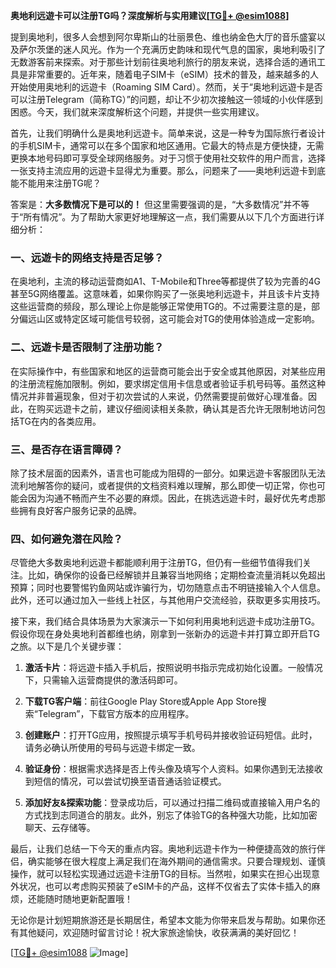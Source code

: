 **奥地利远遊卡可以注册TG吗？深度解析与实用建议[[TG💪+ @esim1088](https://t.me/s/esim1088)]**

提到奥地利，很多人会想到阿尔卑斯山的壮丽景色、维也纳金色大厅的音乐盛宴以及萨尔茨堡的迷人风光。作为一个充满历史韵味和现代气息的国家，奥地利吸引了无数游客前来探索。对于那些计划前往奥地利旅行的朋友来说，选择合适的通讯工具是非常重要的。近年来，随着电子SIM卡（eSIM）技术的普及，越来越多的人开始使用奥地利的远遊卡（Roaming SIM Card）。然而，关于“奥地利远遊卡是否可以注册Telegram（简称TG）”的问题，却让不少初次接触这一领域的小伙伴感到困惑。今天，我们就来深度解析这个问题，并提供一些实用建议。

首先，让我们明确什么是奥地利远遊卡。简单来说，这是一种专为国际旅行者设计的手机SIM卡，通常可以在多个国家和地区通用。它最大的特点是方便快捷，无需更换本地号码即可享受全球网络服务。对于习惯于使用社交软件的用户而言，选择一张支持主流应用的远遊卡显得尤为重要。那么，问题来了——奥地利远遊卡到底能不能用来注册TG呢？

答案是：**大多数情况下是可以的！** 但这里需要强调的是，“大多数情况”并不等于“所有情况”。为了帮助大家更好地理解这一点，我们需要从以下几个方面进行详细分析：

### 一、远遊卡的网络支持是否足够？
在奥地利，主流的移动运营商如A1、T-Mobile和Three等都提供了较为完善的4G甚至5G网络覆盖。这意味着，如果你购买了一张奥地利远遊卡，并且该卡片支持这些运营商的频段，那么理论上你是能够正常使用TG的。不过需要注意的是，部分偏远山区或特定区域可能信号较弱，这可能会对TG的使用体验造成一定影响。

### 二、远遊卡是否限制了注册功能？
在实际操作中，有些国家和地区的运营商可能会出于安全或其他原因，对某些应用的注册流程施加限制。例如，要求绑定信用卡信息或者验证手机号码等。虽然这种情况并非普遍现象，但对于初次尝试的人来说，仍然需要提前做好心理准备。因此，在购买远遊卡之前，建议仔细阅读相关条款，确认其是否允许无限制地访问包括TG在内的各类应用。

### 三、是否存在语言障碍？
除了技术层面的因素外，语言也可能成为阻碍的一部分。如果远遊卡客服团队无法流利地解答你的疑问，或者提供的文档资料难以理解，那么即使一切正常，你也可能会因为沟通不畅而产生不必要的麻烦。因此，在挑选远遊卡时，最好优先考虑那些拥有良好客户服务记录的品牌。

### 四、如何避免潜在风险？
尽管绝大多数奥地利远遊卡都能顺利用于注册TG，但仍有一些细节值得我们关注。比如，确保你的设备已经解锁并且兼容当地网络；定期检查流量消耗以免超出预算；同时也要警惕钓鱼网站或诈骗行为，切勿随意点击不明链接输入个人信息。此外，还可以通过加入一些线上社区，与其他用户交流经验，获取更多实用技巧。

接下来，我们结合具体场景为大家演示一下如何利用奥地利远遊卡成功注册TG。假设你现在身处奥地利首都维也纳，刚拿到一张新办的远遊卡并打算立即开启TG之旅。以下是几个关键步骤：

1. **激活卡片**：将远遊卡插入手机后，按照说明书指示完成初始化设置。一般情况下，只需输入运营商提供的激活码即可。
   
2. **下载TG客户端**：前往Google Play Store或Apple App Store搜索“Telegram”，下载官方版本的应用程序。

3. **创建账户**：打开TG应用，按照提示填写手机号码并接收验证码短信。此时，请务必确认所使用的号码与远遊卡绑定一致。

4. **验证身份**：根据需求选择是否上传头像及填写个人资料。如果你遇到无法接收到短信的情况，可以尝试切换至语音通话验证模式。

5. **添加好友&探索功能**：登录成功后，可以通过扫描二维码或直接输入用户名的方式找到志同道合的朋友。此外，别忘了体验TG的各种强大功能，比如加密聊天、云存储等。

最后，让我们总结一下今天的重点内容。奥地利远遊卡作为一种便捷高效的旅行伴侣，确实能够在很大程度上满足我们在海外期间的通信需求。只要合理规划、谨慎操作，就可以轻松实现通过远遊卡注册TG的目标。当然啦，如果实在担心出现意外状况，也可以考虑购买预装了eSIM卡的产品，这样不仅省去了实体卡插入的麻烦，还能随时随地更新配置哦！

无论你是计划短期旅游还是长期居住，希望本文能为你带来启发与帮助。如果你还有其他疑问，欢迎随时留言讨论！祝大家旅途愉快，收获满满的美好回忆！

[[TG💪+ @esim1088](https://t.me/s/esim1088) ![Image](https://i.postimg.cc/4NQfJmqS/Snipaste-2025-05-13-00-14-12.png)]